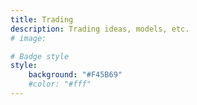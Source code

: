 ```yaml
---
title: Trading
description: Trading ideas, models, etc.
# image:

# Badge style
style:
    background: "#F45B69" 
    #color: "#fff"
---
```

